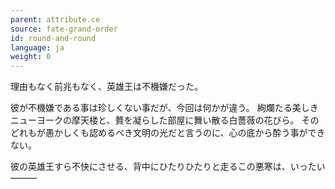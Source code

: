 ```yaml
---
parent: attribute.ce
source: fate-grand-order
id: round-and-round
language: ja
weight: 0
---
```


理由もなく前兆もなく、英雄王は不機嫌だった。

彼が不機嫌である事は珍しくない事だが、今回は何かが違う。
絢爛たる美しきニューヨークの摩天楼と、贅を凝らした部屋に舞い散る白薔薇の花びら。
そのどれもが愚かしくも認めるべき文明の光だと言うのに、心の底から酔う事ができない。

彼の英雄王すら不快にさせる、背中にひたりひたりと走るこの悪寒は、いったい―――
